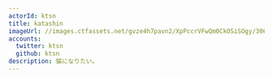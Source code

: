 ```yaml
---
actorId: ktsn
title: katashin
imageUrl: //images.ctfassets.net/gvze4h7pavn2/XpPccrVFwQm0CkOSiSOgy/30652b65ecc1f76fcdd77958df205bca/actor-ktsn.jpg
accounts:
  twitter: ktsn
  github: ktsn
description: 猫になりたい。
---
```

